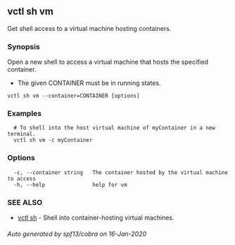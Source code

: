 ## vctl sh vm

Get shell access to a virtual machine hosting containers.

### Synopsis

Open a new shell to access a virtual machine that hosts the specified container.
* The given CONTAINER must be in running states.

```
vctl sh vm --container=CONTAINER [options]
```

### Examples

```
  # To shell into the host virtual machine of myContainer in a new terminal.
  vctl sh vm -c myContainer
```

### Options

```
  -c, --container string   The container hosted by the virtual machine to access
  -h, --help               help for vm
```

### SEE ALSO

* [vctl sh](vctl_sh.md)	 - Shell into container-hosting virtual machines.

###### Auto generated by spf13/cobra on 16-Jan-2020
